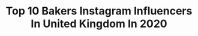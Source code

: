 ---
title: Top 10 Bakers Instagram Influencers In United Kingdom In 2020
description: >-
  Find top bakers Instagram influencers in United Kingdom in 2020. Most popular hashtags: #pancakes #grateful #gifted #birthday.
platform: Instagram
profiles:
  - username: "dogtorizzy"
    fullname: >-
      Izzy :) 🐾
    location: "United Kingdom"
    followers: 5934
    engagement: 1624
    commentsToLikes: 0.023904
    id: ck8wfhe9lfpnm0j7897eo8nud
    verified: false
    hashtags: "#veterinary, #youngvets, #beeframen, #friendgoals"
  - username: "stephiblackwell"
    fullname: >-
      Steph Blackwell 🦋
    location: "United Kingdom"
    followers: 113621
    engagement: 797
    commentsToLikes: 0.026121
    id: ck5py94z9uwd60i11ssf2ppxj
    verified: true
    hashtags: "#newyearseve, #weekendvibes, #pancakes, #nosleep"
  - username: "bennyg_500"
    fullname: >-
      Ben G
    location: "United Kingdom"
    followers: 5814
    engagement: 660
    commentsToLikes: 0.040413
    id: ck8szbmflnsvj0j78zg6awx7w
    verified: false
    hashtags: "#hotel, #yorkritemplars, #nature, #saganaki"
  - username: "mattmeatsix"
    fullname: >-
      Matt Barnes
    location: "United Kingdom"
    followers: 40375
    engagement: 424
    commentsToLikes: 0.009442
    id: ck5bv3bn6ix4k0i11h5xyuwk2
    verified: true
    hashtags: "#whatsitlike, #fire"
  - username: "joshs_bakes"
    fullname: >-
      Joshua Freeman | Baker
    location: "United Kingdom"
    followers: 2271
    engagement: 2089
    commentsToLikes: 0.143425
    id: ckap6l9f4gc950i78rxbtgy7x
    verified: false
    hashtags: "#cakeofinstagram, #bakestagram, #bakinglove, #cupcakestand"
  - username: "memoirsofabaker"
    fullname: >-
      Gareth
    location: "United Kingdom"
    followers: 85763
    engagement: 546
    commentsToLikes: 0.040519
    id: ck0udqjtljpih0i19c1z39t7n
    verified: false
    hashtags: "#homemadebrownie, #bake, #shaping, #croissants"
  - username: "emmaduckworthbakes"
    fullname: >-
      Emma Duckworth
    location: "United Kingdom"
    followers: 35446
    engagement: 660
    commentsToLikes: 0.038886
    id: ck0tteqdh2e970i19wgztfj3w
    verified: false
    hashtags: "#grateful, #edbpantry, #smallbatch, #learning"
  - username: "danepemberton"
    fullname: >-
      D A N E • P E M B E R T O N
    location: "United Kingdom"
    followers: 15108
    engagement: 459
    commentsToLikes: 0.147283
    id: ck6ubn5ikak8q0j71743n5bz9
    verified: false
    hashtags: "#crumbsanddoiles, #365skincare, #beautyblogger, #hydrogel"
  - username: "becksjames"
    fullname: >-
      Becky North
    location: "United Kingdom"
    followers: 48655
    engagement: 867
    commentsToLikes: 0.011356
    id: ck6trzez21ypo0j71rcas3n33
    verified: true
    hashtags: "#28weekspregnant, #covid, #coronavirus, #38weekspregnant"
  - username: "ulrikajonssonofficial"
    fullname: >-
      Ulrika Jonsson
    location: "United Kingdom"
    followers: 68236
    engagement: 386
    commentsToLikes: 0.086418
    id: ck0tta8561tun0i19ktt2ddsk
    verified: false
    hashtags: "#cinnamonswirl, #tomatoes, #burgers, #veday"
---